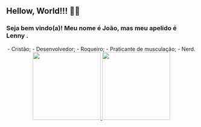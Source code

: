 ## Hellow, World!!! 👋🚀

### Seja bem vindo(a)! Meu nome é João, mas meu apelido é Lenny .

<div align="center">
  - Cristão;
  - Desenvolvedor;
  - Roqueiro;
  - Praticante de musculação;
  - Nerd.
</div>

<div align="center">
  <a href="https://github.com/JVLENNY10">
  <img height="180em" src="https://github-readme-stats.vercel.app/api?username=JVLENNY10&show_icons=true&theme=dracula&include_all_commits=true&count_private=true"/>
  <img height="180em" src="https://github-readme-stats.vercel.app/api/top-langs/?username=JVLENNY10&layout=compact&langs_count=7&theme=dracula"/>
</div>
